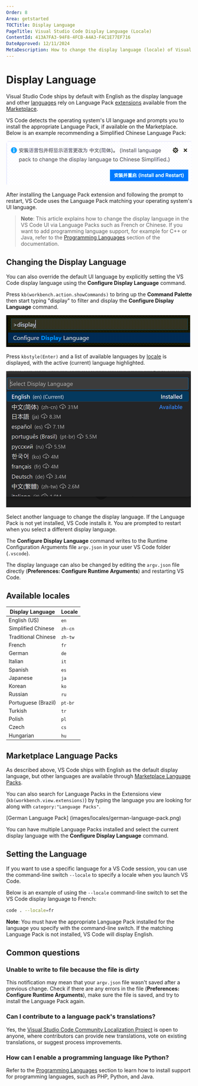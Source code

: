 ```yaml
---
Order: 8
Area: getstarted
TOCTitle: Display Language
PageTitle: Visual Studio Code Display Language (Locale)
ContentId: 413A7FA3-94F8-4FCB-A4A3-F4C1E77EF716
DateApproved: 12/11/2024
MetaDescription: How to change the display language (locale) of Visual Studio Code.
---
```


# Display Language

Visual Studio Code ships by default with English as the display language and other [languages](#available-locales) rely on Language Pack [extensions](/docs/editor/extension-marketplace.md) available from the [Marketplace](https://marketplace.visualstudio.com/search?target=VSCode&category=Language%20Packs&sortBy=Installs).

VS Code detects the operating system's UI language and prompts you to install the appropriate Language Pack, if available on the Marketplace. Below is an example recommending a Simplified Chinese Language Pack:

![Language Pack recommendation](images/locales/lang-pack-recommendation.png)

After installing the Language Pack extension and following the prompt to restart, VS Code uses the Language Pack matching your operating system's UI language.

> **Note**: This article explains how to change the display language in the VS Code UI via Language Packs such as French or Chinese. If you want to add programming language support, for example for C++ or Java, refer to the [Programming Languages](/docs/languages/overview.md) section of the documentation.

## Changing the Display Language

You can also override the default UI language by explicitly setting the VS Code display language using the **Configure Display Language** command.

Press `kb(workbench.action.showCommands)` to bring up the **Command Palette** then start typing "display" to filter and display the **Configure Display Language** command.

![configure display language command](images/locales/configure-language-command.png)

Press `kbstyle(Enter)` and a list of available languages by [locale](#available-locales) is displayed, with the active (current) language highlighted.

![installed languages list](images/locales/installed-languages-list.png)

Select another language to change the display language. If the Language Pack is not yet installed, VS Code installs it. You are prompted to restart when you select a different display language.

The **Configure Display Language** command writes to the Runtime Configuration Arguments file `argv.json` in your user VS Code folder (`.vscode`).

The display language can also be changed by editing the `argv.json` file directly (**Preferences: Configure Runtime Arguments**) and restarting VS Code.

## Available locales

| Display Language    | Locale  |
| ------------------- | ------- |
| English (US)        | `en`    |
| Simplified Chinese  | `zh-cn` |
| Traditional Chinese | `zh-tw` |
| French              | `fr`    |
| German              | `de`    |
| Italian             | `it`    |
| Spanish             | `es`    |
| Japanese            | `ja`    |
| Korean              | `ko`    |
| Russian             | `ru`    |
| Portuguese (Brazil) | `pt-br` |
| Turkish             | `tr`    |
| Polish              | `pl`    |
| Czech               | `cs`    |
| Hungarian           | `hu`    |

## Marketplace Language Packs

As described above, VS Code ships with English as the default display language, but other languages are available through [Marketplace Language Packs](https://marketplace.visualstudio.com/search?target=VSCode&category=Language%20Packs&sortBy=Installs).

You can also search for Language Packs in the Extensions view (`kb(workbench.view.extensions)`) by typing the language you are looking for along with `category:"Language Packs"`.

[German Language Pack]
(images/locales/german-language-pack.png)

You can have multiple Language Packs installed and select the current display language with the **Configure Display Language** command.

## Setting the Language

If you want to use a specific language for a VS Code session, you can use the command-line switch `--locale` to specify a locale when you launch VS Code.

Below is an example of using the `--locale` command-line switch to set the VS Code display language to French:

```bash
code . --locale=fr
```

**Note**: You must have the appropriate Language Pack installed for the language you specify with the command-line switch. If the matching Language Pack is not installed, VS Code will display English.

## Common questions

### Unable to write to file because the file is dirty

This notification may mean that your `argv.json` file wasn't saved after a previous change. Check if there are any errors in the file (**Preferences: Configure Runtime Arguments**), make sure the file is saved, and try to install the Language Pack again.

### Can I contribute to a language pack's translations?

Yes, the [Visual Studio Code Community Localization Project](https://aka.ms/vscodeloc) is open to anyone, where contributors can provide new translations, vote on existing translations, or suggest process improvements.

### How can I enable a programming language like Python?

Refer to the [Programming Languages](/docs/languages/overview.md) section to learn how to install support for programming languages, such as PHP, Python, and Java.
